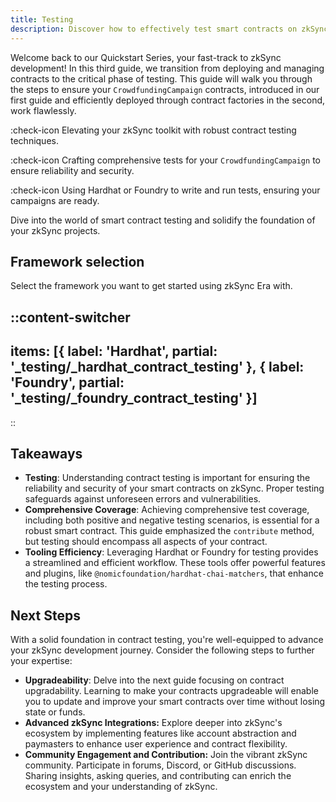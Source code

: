 ```yaml
---
title: Testing
description: Discover how to effectively test smart contracts on zkSync Era ecosystem.
---
```


Welcome back to our Quickstart Series, your fast-track to zkSync development! In this
third guide, we transition from deploying and managing contracts to the critical phase
of testing. This guide will walk you through the steps to ensure your `CrowdfundingCampaign`
contracts, introduced in our first guide and efficiently deployed through contract factories
in the second, work flawlessly.

:check-icon Elevating your zkSync toolkit with robust contract testing techniques.

:check-icon Crafting comprehensive tests for your `CrowdfundingCampaign` to ensure reliability and security.

:check-icon Using Hardhat or Foundry to write and run tests, ensuring your campaigns are ready.

Dive into the world of smart contract testing and solidify the foundation of your zkSync projects.

## Framework selection

Select the framework you want to get started using zkSync Era with.

::content-switcher
---
items: [{
  label: 'Hardhat',
  partial: '_testing/_hardhat_contract_testing'
}, {
  label: 'Foundry',
  partial: '_testing/_foundry_contract_testing'
}]
---
::

## Takeaways

- **Testing**: Understanding contract testing is important for ensuring the reliability and security of your smart contracts
on zkSync. Proper testing safeguards against unforeseen errors and vulnerabilities.
- **Comprehensive Coverage**: Achieving comprehensive test coverage, including both positive and negative testing
scenarios, is essential for a robust smart contract. This guide emphasized the `contribute` method,
but testing should encompass all aspects of your contract.
- **Tooling Efficiency**: Leveraging Hardhat or Foundry for testing provides a streamlined and efficient workflow.
These tools offer powerful features and plugins, like `@nomicfoundation/hardhat-chai-matchers`,
that enhance the testing process.

## Next Steps

With a solid foundation in contract testing, you're well-equipped to advance your zkSync
development journey. Consider the following steps to further your expertise:

- **Upgradeability**: Delve into the next guide focusing on contract upgradability.
Learning to make your contracts upgradeable will enable you to update and improve your smart contracts
over time without losing state or funds.
- **Advanced zkSync Integrations:** Explore deeper into zkSync's ecosystem by
implementing features like account abstraction and paymasters to enhance user
experience and contract flexibility.
- **Community Engagement and Contribution:** Join the vibrant zkSync community.
Participate in forums, Discord, or GitHub discussions. Sharing insights, asking queries,
and contributing can enrich the ecosystem and your understanding of zkSync.
